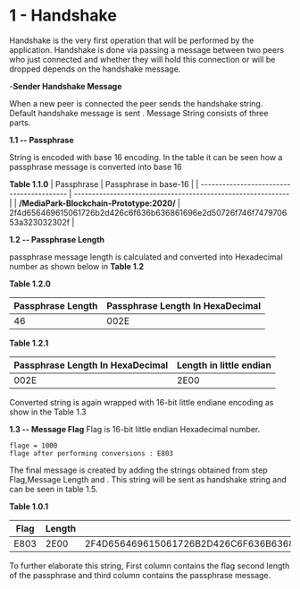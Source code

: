 # 1 - Handshake

Handshake is the very first operation that will be performed by the application. Handshake is done via passing a message between two peers who just connected and whether they will hold this connection or will be dropped depends on the handshake message.

-**Sender Handshake Message**

When a new peer is connected the peer sends the handshake string. Default handshake message is sent . Message String consists of three parts.

**1.1 -- Passphrase**

String is encoded with base 16 encoding. In the table it can be seen how a passphrase message is converted into base 16

**Table 1.1.0**
| Passphrase                                | Passphrase in base-16                                        |
| ----------------------------------------- | ------------------------------------------------------------ |
| **/MediaPark-Blockchain-Prototype:2020/** | 2f4d656469615061726b2d426c6f636b636861696e2d50726f746f747970653a323032302f |

**1.2 -- Passphrase Length**

passphrase message length is calculated and converted into Hexadecimal number as shown below in **Table 1.2**

**Table 1.2.0**

| Passphrase Length | Passphrase Length In HexaDecimal |
| ----------------- | -------------------------------- |
| 46                | 002E                             |

**Table 1.2.1**

| Passphrase Length In HexaDecimal | Length in little endian |
| -------------------------------- | ----------------------- |
| 002E                             | 2E00                    |

Converted string is again wrapped with 16-bit little endiane encoding as show in the Table 1.3

**1.3 -- Message Flag** 
Flag is 16-bit little endian Hexadecimal number.

```
flage = 1000 
flage after performing conversions : E803
```

The final message is created by adding the strings obtained from step Flag,Message Length and . This string will be sent as handshake string and can be seen in table 1.5.

**Table 1.0.1**

| Flag | Length | Passphrase                                                   |
| ---- | ------ | ------------------------------------------------------------ |
| E803 | 2E00   | 2F4D656469615061726B2D426C6F636B636861696E2D50726F746F747970653A323032302F31302F31383330332F |

To further elaborate this string, First column contains the flag second length of the passphrase and third column contains the passphrase message.
